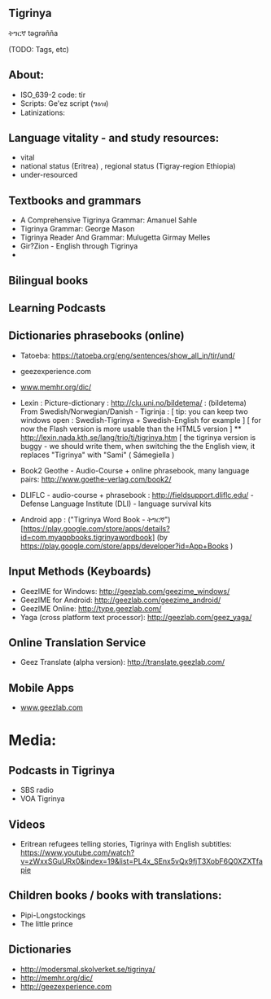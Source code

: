 ## Tigrinya 

ትግርኛ təgrəñña

(TODO: Tags, etc)
## About:
* ISO_639-2 code: tir 
* Scripts: Ge'ez script (ግዕዝ) 
* Latinizations: 

## Language vitality - and study resources:

 * vital
 * national status (Eritrea) , regional status (Tigray-region Ethiopia)
 * under-resourced

## Textbooks and grammars

 * A Comprehensive Tigrinya Grammar: Amanuel Sahle
 * Tigrinya Grammar: George Mason 
 * Tigrinya Reader And Grammar: Mulugetta Girmay Melles
 * Gir?Zion - English through Tigrinya
 *
 
## Bilingual books

## Learning Podcasts

## Dictionaries phrasebooks (online)

 * Tatoeba: https://tatoeba.org/eng/sentences/show_all_in/tir/und/ 
 * geezexperience.com
 * www.memhr.org/dic/
 * Lexin : Picture-dictionary : http://clu.uni.no/bildetema/ :
   (bildetema) From Swedish/Norwegian/Danish - Tigrinja :
   [ tip: you can keep two windows open : Swedish-Tigrinya + Swedish-English for example ] 
   [ for now the Flash version is more usable than the HTML5 version ] 
   ** http://lexin.nada.kth.se/lang/trio/ti/tigrinya.htm  [ the tigrinya version is buggy - we should write them, when switching the the English view, it replaces "Tigrinya" with "Sami" ( Sámegiella  )  
   
  * Book2 Geothe - Audio-Course + online phrasebook, many language pairs:  http://www.goethe-verlag.com/book2/ 
  * DLIFLC - audio-course + phrasebook : http://fieldsupport.dliflc.edu/ - Defense Language Institute (DLI) - language survival kits

 * Android app : ("Tigrinya Word Book - ትግርኛ")[https://play.google.com/store/apps/details?id=com.myappbooks.tigrinyawordbook]  (by https://play.google.com/store/apps/developer?id=App+Books )

## Input Methods (Keyboards)

 * GeezIME for Windows: http://geezlab.com/geezime_windows/
 * GeezIME for Android: http://geezlab.com/geezime_android/
 * GeezIME Online: http://type.geezlab.com/
 * Yaga (cross platform text processor): http://geezlab.com/geez_yaga/

 
## Online Translation Service

 * Geez Translate (alpha version): http://translate.geezlab.com/


## Mobile Apps
 * www.geezlab.com


# Media: 

## Podcasts in Tigrinya

* SBS radio
* VOA Tigrinya 

## Videos

 * Eritrean refugees telling stories, Tigrinya with English subtitles: https://www.youtube.com/watch?v=zWxxSGuURx0&index=19&list=PL4x_SEnx5vQx9fjT3XobF6Q0XZXTfapie
 
## Children books / books with translations:

 * Pipi-Longstockings
 * The little prince
 
## Dictionaries
 * http://modersmal.skolverket.se/tigrinya/
 * http://memhr.org/dic/
 * http://geezexperience.com

